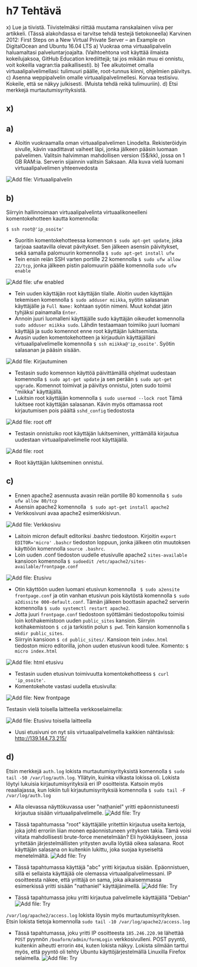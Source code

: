 # h7 Tehtävä

x) Lue ja tiivistä. Tiivistelmäksi riittää muutama ranskalainen viiva per artikkeli. (Tässä alakohdassa ei tarvitse tehdä testejä tietokoneella)
Karvinen 2012: First Steps on a New Virtual Private Server – an Example on DigitalOcean and Ubuntu 16.04 LTS
a) Vuokraa oma virtuaalipalvelin haluamaltasi palveluntarjoajalta. (Vaihtoehtona voit käyttää ilmaista kokeilujaksoa, GitHub Education krediittejä; tai jos mikään muu ei onnistu, voit kokeilla vagran:tia paikallisesti).
b) Tee alkutoimet omalla virtuaalipalvelimellasi: tulimuuri päälle, root-tunnus kiinni, ohjelmien päivitys.
c) Asenna weppipalvelin omalle virtuaalipalvelimellesi. Korvaa testisivu. Kokeile, että se näkyy julkisesti. (Muista tehdä reikä tulimuuriin).
d) Etsi merkkejä murtautumisyrityksistä.

## x)

## a)

- Aloitin vuokraamalla oman virtuaalipalvelimen Linodelta. Rekisteröidyin sivulle, kävin vaadittavat vaiheet läpi, jonka jälkeen pääsin luomaan palvelimen. Valitsin halvimman mahdollisen version (5$/kk), jossa on 1 GB RAM:ia. Serverin sijainnin valitsin Saksaan. Alla kuva vielä luomani virtuaalipalvelimen yhteenvedosta

![Add file: Virtuaalipalvelin](linode-server.PNG)

## b)

Siirryin hallinnoimaan virtuaalipalvelinta virtuaalikoneelleni komentokehotteen kautta komennolla: 

    $ ssh root@'ip_osoite'
    
- Suoritin komentokehotteessa komennon ``$ sudo apt-get update``, joka tarjoaa saatavilla olevat pävitykset. Sen jälkeen asensin päivitykset, sekä samalla palomuurin komennolla ``$ sudo apt-get install ufw`` 
- Tein ensin reiän SSH varten portille 22 komennolla ``$ sudo ufw allow 22/tcp``, jonka jälkeen pistin palomuurin päälle komennolla ``sudo ufw enable``

![Add file: ufw enabled](ufw-enabled.png)

- Tein uuden käyttäjän root käyttäjän tilalle. Aloitin uuden käyttäjän tekemisen komennolla ``$ sudo adduser miikka``, syötin salasanan käyttäjälle ja ``Full Name:`` kohtaan syötin nimeni. Muut kohdat jätin tyhjäksi painamalla ``Enter``. 
- Annoin juuri luomalleni käyttäjälle sudo käyttäjän oikeudet komennolla ``sudo adduser miikka sudo``. Lähdin testaamaan toimiiko juuri luomani käyttäjä ja sudo komennot enne root käyttäjän lukitsemista.
- Avasin uuden komentokehotteen ja kirjauduin käyttäjälläni virtuaalipalvelimelle komennolla ``$ ssh miikka@'ip_osoite'``. Syötin salasanan ja pääsin sisään.

![Add file: Kirjautuminen](login-success.png)

- Testasin sudo komennon käyttöä päivittämällä ohjelmat uudestaan komennolla ``$ sudo apt-get update`` ja sen perään ``$ sudo apt-get upgrade``. Komennot toimivat ja päivitys onnistui, joten sudo toimii "miikka" käyttäjällä.
- Lukitsin root käyttäjän komennolla ``$ sudo usermod --lock root`` Tämä lukitsee root käyttäjän salasanan. Kävin myös ottamassa root kirjautumisen pois päältä ``sshd_config`` tiedostosta

![Add file: root off](root-off.png)

- Testasin onnistuiko root käyttäjän lukitseminen, yrittämällä kirjautua uudestaan virtuaalipalvelimelle root käyttäjällä. 

![Add file: root](root-login-fail.png)

- Root käyttäjän lukitseminen onnistui.

## c)

- Ennen apache2 asennusta avasin reiän portille 80 komennolla ``$ sudo ufw allow 80/tcp``
- Asensin apache2 komennolla `` $ sudo apt-get install apache2``
- Verkkosivuni avaa apache2 esimerkkisivun.

![Add file: Verkkosivu](sivu-alku.PNG)

- Laitoin micron default editoriksi .bashrc tiedostoon. Kirjoitin ``export EDITOR='micro'`` ``.bashcr`` tiedoston loppuun, jonka jälkeen otin muutoksen käyttöön komennolla ``source .bashrc``. 
- Loin uuden .conf tiedoston uudelle etusivulle apache2 ``sites-available`` kansioon komennolla ``$ sudoedit /etc/apache2/sites-available/frontpage.conf``

![Add file: Etusivu](html-fp.png)

- Otin käyttöön uuden luomani etusivun komennolla `` $ sudo a2ensite frontpage.conf`` ja otin vanhan etusivun pois käytöstä komennolla ``$ sudo a2dissite 000-default.conf``. Tämän jälkeen boottasin apache2 serverin komennolla ``$ sudo systemctl restart apache2``.
- Jotta juuri ``frontpage.conf`` tiedostoon syöttämäni tiedostopolku toimisi loin kotihakemistoon uuden ``public_sites`` kansion. Siirryin kotihakemistoon ``$ cd`` ja tarkistin polun ``$ pwd``. Tein kansion komennolla ``$ mkdir public_sites``.
- Siirryin kansioon ``$ cd public_sites/``. Kansioon tein ``index.html`` tiedoston micro editorilla, johon uuden etusivun koodi tulee. Komento: ``$ micro index.html`` 

![Add file: html etusivu](html-etusivu.png)

- Testasin uuden etusivun toimivuutta komentokehotteess ``$ curl 'ip_osoite'``.
- Komentokehote vastasi uudella etusivulla:

![Add file: New frontpage](curl-etusivu.png)

Testasin vielä toisella laitteella verkkoselaimella:

![Add file: Etusivu toisella laitteella](etusivu-2.PNG)

- Uusi etusivuni on nyt siis virtuaalipalvelimella kaikkien nähtävissä: http://139.144.73.215/

## d)

Etsin merkkejä ``auth.log`` lokista murtautumisyrityksistä komennolla ``$ sudo tail -50 /var/log/auth.log``. Yllätyin, kuinka vilkasta lokissa oli. Lokista löytyi lukuisia kirjautumisyrityksiä eri IP osoitteista. Katsoin myös reaaliajassa, kun lokiin tuli kirjautumisyrityksiä komennolla ``$ sudo tail -F /var/log/auth.log``

- Alla olevassa näyttökuvassa user "nathaniel" yritti epäonnistuneesti kirjautua sisään virtuaalipalvelimelle.
![Add file: Try](try-1.png)

- Tässä tapahtumassa "root" käyttäjälle yritettiin kirjautua useita kertoja, joka johti erroriin liian monen epäonnistuneen yrityksen takia. Tämä voisi viitata mahdollisesti brute-force menetelmään? Eli hyökkäykseen, jossa yritetään järjestelmällisten yritysten avulla löytää oikea salasana. Root käyttäjän salasana on kuitenkin lukittu, joka suojaa kyseiseltä menetelmältä.
![Add file: Try](try-2.png)

- Tässä tapahtumassa käyttäjä "abc" yritti kirjautua sisään. Epäonnistuen, sillä ei sellaista käyttäjää ole olemassa virtuaalipalvelimessani. IP osoitteesta näkee, että yrittäjä on sama, joka aikaisemmassa esimerkissä yritti sisään "nathaniel" käyttäjänimellä.
![Add file: Try](try-3.png)

- Tässä tapahtumassa joku yritti kirjautua palvelimelle käyttäjällä "Debian"
![Add file: Try](try-4.png)

``/var/log/apache2/access.log`` lokista löysin myös murtautumisyrityksen. Etsin lokista tietoja komennolla ``sudo tail -10 /var/log/apache2/access.log``

- Tässä tapahtumassa, joku yritti IP osoitteesta ``185.246.220.98`` lähettää ``POST`` pyynnön ``/boaform/admin/formLogin`` verkkosivulleni. POST pyyntö, kuitenkin aiheutti errorin ``404``, kuten lokista näkyy. Lokista silmään tarttui myös, että pyyntö oli tehty Ubuntu käyttöjärjestelmällä Linuxilla Firefox selaimella. 
![Add file: Try](try-5.png)
